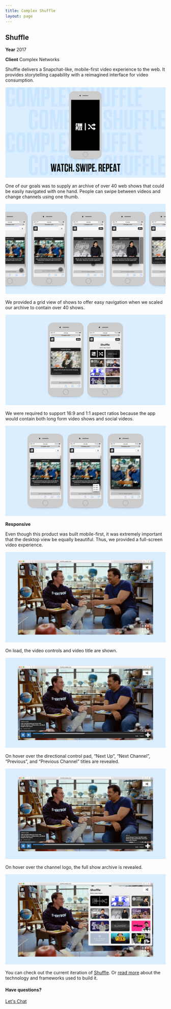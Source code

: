 ```yaml
---
title: Complex Shuffle
layout: page
---
```


<div class="container-float">
  <h2>Shuffle</h2>
  <p><strong>Year</strong> 2017</p>
  <p><strong>Client</strong> Complex Networks</p>
  <p>Shuffle delivers a Snapchat-like, mobile-first video experience to the web. It provides storytelling capability with a reimagined interface for video consumption. </p>
  <img src="/assets/project/shuffle-1.png" alt="">
  <p>One of our goals was to supply an archive of over 40 web shows that could be easily navigated with one hand. People can swipe between videos and change channels using one thumb.</p>
</div>

<div class="container">
  <img src="/assets/project/shuffle-2.png" alt="">
</div>

<div class="container-float">
  <p>We provided a grid view of shows to offer easy navigation when we scaled our archive to contain over 40 shows.</p>
  <img src="/assets/project/shuffle-4.png" alt="">
  <p>We were required to support 16:9 and 1:1 aspect ratios because the app would contain both long form video shows and social videos.</p>
  <img src="/assets/project/shuffle-3.png" alt="">
</div>
<div class="container-float">
  <p class="text-medium"><strong>Responsive</strong></p>
  <p>Even though this product was built mobile-first, it was extremely important that the desktop view be equally beautiful. Thus, we provided a full-screen video experience.</p>
</div>
<div class="container">
  <img src="/assets/project/shuffle-5.png" alt="">
</div>
<div class="container-float">
  <p>On load, the video controls and video title are shown.</p>
</div>
<div class="container">
  <img src="/assets/project/shuffle-6.png" alt="">
</div>
<div class="container-float">
  <p>On hover over the directional control pad, “Next Up”, “Next Channel”, “Previous”, and “Previous Channel” titles are revealed.</p>
</div>
<div class="container">
  <img src="/assets/project/shuffle-7.png" alt="">
</div>
<div class="container-float">
  <p>On hover over the channel logo, the full show archive is revealed.</p>
</div>
<div class="container">
  <img src="/assets/project/shuffle-8.png" alt="">
</div>
<div class="cta">
  <p>You can check out the current iteration of <a href="http://complex.com/video/shuffle" target="_blank">Shuffle</a>. Or <a href="https://medium.com/complex-engine/complex-shuffle-af8fe407ec40" target="_blank">read more</a> about the technology and frameworks used to build it.</p>
  <h4>Have questions?</h4>
  <a href="/#future" class="btn"><i class="fa fa-x3 fa-envelope-o btn-icon-pad"></i>Let's Chat</a>
</div>
